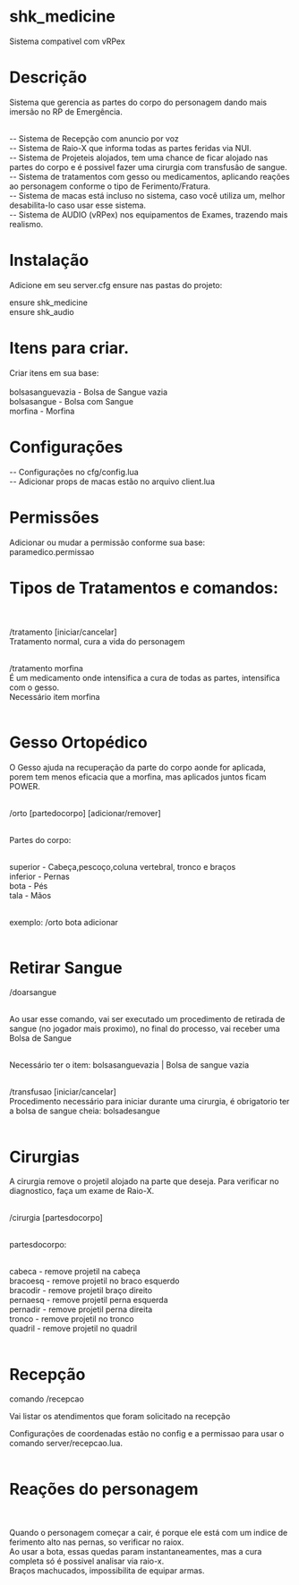 # shk_medicine

Sistema compativel com vRPex

# Descrição </br>
Sistema que gerencia as partes do corpo do personagem dando mais imersão no RP de Emergência.</br></br>

-- Sistema de Recepção com anuncio por voz <br/>
-- Sistema de Raio-X que informa todas as partes feridas via NUI. <br/>
-- Sistema de Projeteis alojados, tem uma chance de ficar alojado nas partes do corpo e é possivel fazer uma cirurgia com transfusão de sangue. <br/>
-- Sistema de tratamentos com gesso ou medicamentos, aplicando reações ao personagem conforme o tipo de Ferimento/Fratura. <br/>
-- Sistema de macas está incluso no sistema, caso você utiliza um, melhor desabilita-lo caso usar esse sistema. <br/>
-- Sistema de AUDIO (vRPex) nos equipamentos de Exames, trazendo mais realismo.

# Instalação

Adicione em seu server.cfg ensure nas pastas do projeto:

ensure shk_medicine </br>
ensure shk_audio </br>

# Itens para criar.
Criar itens em sua base: <br/></br>
bolsasanguevazia - Bolsa de Sangue vazia <br/>
bolsasangue - Bolsa com Sangue <br/>
morfina - Morfina <br/>

# Configurações <br/>
-- Configurações no cfg/config.lua <br/>
-- Adicionar props de macas estão no arquivo client.lua <br/>

# Permissões <br/>
Adicionar ou mudar a permissão conforme sua base: paramedico.permissao <br/>


# Tipos de Tratamentos e comandos: <br/> <br/>

/tratamento [iniciar/cancelar] <br/>
Tratamento normal, cura a vida do personagem <br/> <br/>

/tratamento morfina <br/>
É um medicamento onde intensifica a cura de todas as partes, intensifica com o gesso. <br/>
Necessário item morfina <br/> <br/>

# Gesso Ortopédico <br/>
O Gesso ajuda na recuperação da parte do corpo aonde for aplicada, porem tem menos eficacia que a morfina, mas aplicados juntos ficam POWER. <br/> <br/>

/orto [partedocorpo] [adicionar/remover] <br/> <br/>

Partes do corpo: <br/> <br/>

superior - Cabeça,pescoço,coluna vertebral, tronco e braços <br/>
inferior - Pernas <br/>
bota - Pés <br/>
tala - Mãos <br/> <br/>

exemplo: /orto bota adicionar <br/> <br/>

# Retirar Sangue <br/>
/doarsangue <br/> <br/>

Ao usar esse comando, vai ser executado um procedimento de retirada de sangue (no jogador mais proximo), no final do processo, vai receber uma Bolsa de Sangue  <br/> <br/>

Necessário ter o item: bolsasanguevazia | Bolsa de sangue vazia <br/> <br/>

/transfusao [iniciar/cancelar] <br/>
Procedimento necessário para iniciar durante uma cirurgia, é obrigatorio ter a bolsa de sangue cheia: bolsadesangue <br/> <br/>

# Cirurgias <br/>

A cirurgia remove o projetil alojado na parte que deseja. Para verificar no diagnostico, faça um exame de Raio-X. <br/> <br/>

/cirurgia [partesdocorpo] <br/> <br/>

partesdocorpo: <br/> <br/>

cabeca - remove projetil na cabeça <br/>
bracoesq - remove projetil no braco esquerdo <br/>
bracodir - remove projetil braço direito <br/>
pernaesq -  remove projetil perna esquerda <br/>
pernadir -  remove projetil perna direita <br/>
tronco - remove projetil no tronco <br/>
quadril - remove projetil no quadril <br/> <br/>

# Recepção <br/>

comando /recepcao

Vai listar os atendimentos que foram solicitado na recepção <br/>

Configurações de coordenadas estão no config e a permissao para usar o comando server/recepcao.lua.<br/><br/>

# Reações do personagem <br/> <br/>
Quando o personagem começar a cair, é porque ele está com um indice de ferimento alto nas pernas, so verificar no raiox. <br/>
Ao usar a bota, essas quedas param instantaneamentes, mas a cura completa só é possivel analisar via raio-x. <br/>
Braços machucados, impossibilita de equipar armas.

